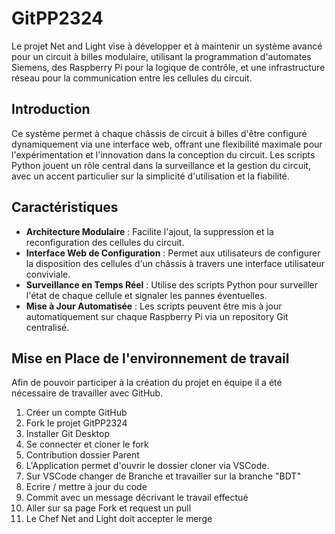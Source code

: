 # GitPP2324

Le projet Net and Light vise à développer et à maintenir un système avancé pour un circuit à billes modulaire, utilisant la programmation d'automates Siemens, des Raspberry Pi pour la logique de contrôle, et une infrastructure réseau pour la communication entre les cellules du circuit.

## Introduction

Ce système permet à chaque châssis de circuit à billes d'être configuré dynamiquement via une interface web, offrant une flexibilité maximale pour l'expérimentation et l'innovation dans la conception du circuit. Les scripts Python jouent un rôle central dans la surveillance et la gestion du circuit, avec un accent particulier sur la simplicité d'utilisation et la fiabilité.

## Caractéristiques

- **Architecture Modulaire** : Facilite l'ajout, la suppression et la reconfiguration des cellules du circuit.
- **Interface Web de Configuration** : Permet aux utilisateurs de configurer la disposition des cellules d'un châssis à travers une interface utilisateur conviviale.
- **Surveillance en Temps Réel** : Utilise des scripts Python pour surveiller l'état de chaque cellule et signaler les pannes éventuelles.
- **Mise à Jour Automatisée** : Les scripts peuvent être mis à jour automatiquement sur chaque Raspberry Pi via un repository Git centralisé.

## Mise en Place de l'environnement de travail

Afin de pouvoir participer à la création du projet en équipe il a été nécessaire de travailler avec GitHub. 
 1. Créer un compte GitHub
 2. Fork le projet GitPP2324
 3. Installer Git Desktop
 4. Se connecter et cloner le fork
 5. Contribution dossier Parent
 6. L'Application permet d'ouvrir le dossier cloner via VSCode.
 7. Sur VSCode changer de Branche et travailler sur la branche "BDT"
 8. Ecrire / mettre à jour du code
 9. Commit avec un message décrivant le travail effectué
 10. Aller sur sa page Fork et request un pull
 11. Le Chef Net and Light doit accepter le merge

